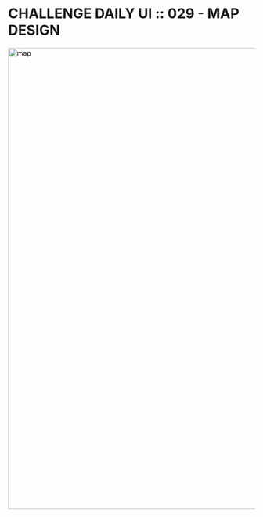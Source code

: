 # CHALLENGE DAILY UI :: 029 - MAP DESIGN

<img width="941" alt="map" src="https://user-images.githubusercontent.com/6808728/198382299-06bfc3ce-aa43-4ead-bc3b-d5b16367d977.png">
